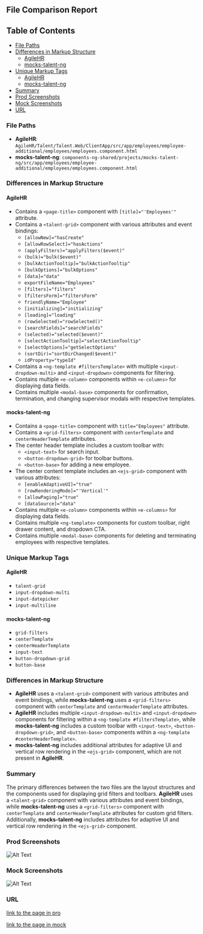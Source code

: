 ## File Comparison Report

## Table of Contents

- [File Paths](#file-paths)
- [Differences in Markup Structure](#differences-in-markup-structure)
  - [AgileHR](#agilehr)
  - [mocks-talent-ng](#mocks-talent-ng)
- [Unique Markup Tags](#unique-markup-tags)
  - [AgileHR](#agilehr-1)
  - [mocks-talent-ng](#mocks-talent-ng-1)
- [Summary](#summary)
- [Prod Screenshots](#prod-screenshots)
- [Mock Screenshots](#mock-screenshots)
- [URL](#url)

### File Paths

- **AgileHR**: `AgileHR/Talent/Talent.Web/ClientApp/src/app/employees/employee-additional/employees/employees.component.html`
- **mocks-talent-ng**: `components-ng-shared/projects/mocks-talent-ng/src/app/employees/employee-additional/employees/employees.component.html`

### Differences in Markup Structure

#### AgileHR

- Contains a `<page-title>` component with `[title]="'Employees'"` attribute.
- Contains a `<talent-grid>` component with various attributes and event bindings:
  - `[allowNew]="hasCreate"`
  - `[allowRowSelect]="hasActions"`
  - `(applyFilters)="applyFilters($event)"`
  - `(bulk)="bulk($event)"`
  - `[bulkActionTooltip]="bulkActionTooltip"`
  - `[bulkOptions]="bulkOptions"`
  - `[data]="data"`
  - `exportFileName="Employees"`
  - `[filters]="filters"`
  - `[filtersForm]="filtersForm"`
  - `friendlyName="Employee"`
  - `[initializing]="initializing"`
  - `[loading]="loading"`
  - `(rowSelected)="rowSelected()"`
  - `[searchFields]="searchFields"`
  - `(selected)="selected($event)"`
  - `[selectActionTooltip]="selectActionTooltip"`
  - `[selectOptions]="getSelectOptions"`
  - `(sortDir)="sortDirChanged($event)"`
  - `idProperty="typeId"`
- Contains a `<ng-template #filtersTemplate>` with multiple `<input-dropdown-multi>` and `<input-dropdown>` components for filtering.
- Contains multiple `<e-column>` components within `<e-columns>` for displaying data fields.
- Contains multiple `<modal-base>` components for confirmation, termination, and changing supervisor modals with respective templates.

#### mocks-talent-ng

- Contains a `<page-title>` component with `title="Employees"` attribute.
- Contains a `<grid-filters>` component with `centerTemplate` and `centerHeaderTemplate` attributes.
- The center header template includes a custom toolbar with:
  - `<input-text>` for search input.
  - `<button-dropdown-grid>` for toolbar buttons.
  - `<button-base>` for adding a new employee.
- The center content template includes an `<ejs-grid>` component with various attributes:
  - `[enableAdaptiveUI]="true"`
  - `[rowRenderingMode]="'Vertical'"`
  - `[allowPaging]="true"`
  - `[dataSource]="data"`
- Contains multiple `<e-column>` components within `<e-columns>` for displaying data fields.
- Contains multiple `<ng-template>` components for custom toolbar, right drawer content, and dropdown CTA.
- Contains multiple `<modal-base>` components for deleting and terminating employees with respective templates.

### Unique Markup Tags

#### AgileHR

- `talent-grid`
- `input-dropdown-multi`
- `input-datepicker`
- `input-multiline`

#### mocks-talent-ng

- `grid-filters`
- `centerTemplate`
- `centerHeaderTemplate`
- `input-text`
- `button-dropdown-grid`
- `button-base`

### Differences in Markup Structure

- **AgileHR** uses a `<talent-grid>` component with various attributes and event bindings, while **mocks-talent-ng** uses a `<grid-filters>` component with `centerTemplate` and `centerHeaderTemplate` attributes.
- **AgileHR** includes multiple `<input-dropdown-multi>` and `<input-dropdown>` components for filtering within a `<ng-template #filtersTemplate>`, while **mocks-talent-ng** includes a custom toolbar with `<input-text>`, `<button-dropdown-grid>`, and `<button-base>` components within a `<ng-template #centerHeaderTemplate>`.
- **mocks-talent-ng** includes additional attributes for adaptive UI and vertical row rendering in the `<ejs-grid>` component, which are not present in **AgileHR**.

### Summary

The primary differences between the two files are the layout structures and the components used for displaying grid filters and toolbars. **AgileHR** uses a `<talent-grid>` component with various attributes and event bindings, while **mocks-talent-ng** uses a `<grid-filters>` component with `centerTemplate` and `centerHeaderTemplate` attributes for custom grid filters. Additionally, **mocks-talent-ng** includes attributes for adaptive UI and vertical row rendering in the `<ejs-grid>` component.

### Prod Screenshots

![Alt Text](/path/to/img.jpg)

### Mock Screenshots

![Alt Text](/path/to/img.jpg)

### URL

[link to the page in pro](https://www.example.com)

[link to the page in mock](https://www.example.com)
